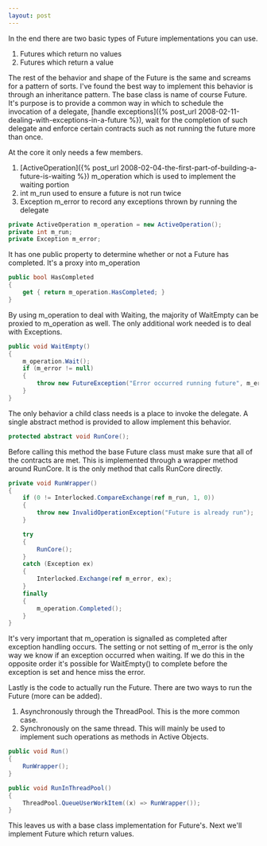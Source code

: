 ```yaml
---
layout: post
---
```

In the end there are two basic types of Future implementations you can use.

  1. Futures which return no values 
  2. Futures which return a value 

The rest of the behavior and shape of the Future is the same and screams for a pattern of sorts. I've found the best way to implement this behavior is through an inheritance pattern. The base class is name of course Future.  It's purpose is to provide a common way in which to schedule the invocation of a delegate, [handle exceptions]({% post_url 2008-02-11-dealing-with-exceptions-in-a-future %}), wait for the completion of such delegate and enforce certain contracts such as not running the future more than once.

At the core it only needs a few members.

  1. [ActiveOperation]({% post_url 2008-02-04-the-first-part-of-building-a-future-is-waiting %}) m_operation which is used to implement the waiting portion 
  2. int m_run used to ensure a future is not run twice 
  3. Exception m_error to record any exceptions thrown by running the delegate 
    
``` csharp
private ActiveOperation m_operation = new ActiveOperation();
private int m_run;
private Exception m_error;
```

It has one public property to determine whether or not a Future has completed.  It's a proxy into m_operation

``` csharp
public bool HasCompleted
{
    get { return m_operation.HasCompleted; }
}
```

By using m_operation to deal with Waiting, the majority of WaitEmpty can be proxied to m_operation as well. The only additional work needed is to deal with Exceptions.

``` csharp
public void WaitEmpty()
{
    m_operation.Wait();
    if (m_error != null)
    {
        throw new FutureException("Error occurred running future", m_error);
    }
}
```

The only behavior a child class needs is a place to invoke the delegate. A single abstract method is provided to allow implement this behavior.

``` csharp
protected abstract void RunCore();
```

Before calling this method the base Future class must make sure that all of the contracts are met. This is implemented through a wrapper method around RunCore. It is the only method that calls RunCore directly.

``` csharp
private void RunWrapper()
{
    if (0 != Interlocked.CompareExchange(ref m_run, 1, 0))
    {
        throw new InvalidOperationException("Future is already run");
    }

    try
    {
        RunCore();
    }
    catch (Exception ex)
    {
        Interlocked.Exchange(ref m_error, ex);
    }
    finally
    {
        m_operation.Completed();
    }
}
```

It's very important that m_operation is signalled as completed after exception handling occurs. The setting or not setting of m_error is the only way we know if an exception occurred when waiting. If we do this in the opposite order it's possible for WaitEmpty() to complete before the exception is set and hence miss the error.

Lastly is the code to actually run the Future. There are two ways to run the Future (more can be added).

  1. Asynchronously through the ThreadPool. This is the more common case. 
  2. Synchronously on the same thread. This will mainly be used to implement such operations as methods in Active Objects. 
    
    
``` csharp
public void Run()
{
    RunWrapper();
}

public void RunInThreadPool()
{
    ThreadPool.QueueUserWorkItem((x) => RunWrapper());
}
```

This leaves us with a base class implementation for Future's. Next we'll implement Future which return values.

